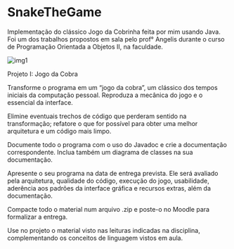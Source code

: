# SnakeTheGame
Implementação do clássico Jogo da Cobrinha feita por mim usando Java.
Foi um dos trabalhos propostos em sala pelo prof° Angelis durante o curso de Programação Orientada a Objetos II, na faculdade.


![img1](https://user-images.githubusercontent.com/17063193/65259973-fbe08880-dadb-11e9-816f-086710e4fb05.png)



Projeto I: Jogo da Cobra

Transforme o programa em um “jogo da cobra”, um clássico dos tempos iniciais da computação pessoal.
Reproduza a mecânica do jogo e o essencial da interface.

Elimine eventuais trechos de código que perderam sentido na transformação; refatore o que for possível para obter uma melhor arquitetura e um código mais limpo.

Documente todo o programa com o uso do Javadoc e crie a documentação correspondente. Inclua também um diagrama de classes na sua documentação.

Apresente o seu programa na data de entrega prevista. Ele será avaliado pela arquitetura, qualidade do código, execução do jogo, usabilidade, aderência aos padrões da interface gráfica e recursos extras, além da documentação.

Compacte todo o material num arquivo .zip e poste-o no Moodle para formalizar a entrega.

Use no projeto o material visto nas leituras indicadas na disciplina, complementando os conceitos de linguagem vistos em aula.
